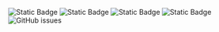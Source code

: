 ![Static Badge](https://img.shields.io/badge/blacklists-60-000000) ![Static Badge](https://img.shields.io/badge/blacklisted-3140579-cc0000) ![Static Badge](https://img.shields.io/badge/whitelisted-2243-00CC00) ![Static Badge](https://img.shields.io/badge/streaming_blacklist-28107-000000) ![GitHub issues](https://img.shields.io/github/issues/fabriziosalmi/blacklists)
